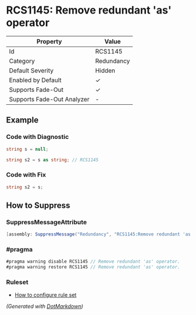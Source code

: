# RCS1145: Remove redundant 'as' operator

| Property                    | Value      |
| --------------------------- | ---------- |
| Id                          | RCS1145    |
| Category                    | Redundancy |
| Default Severity            | Hidden     |
| Enabled by Default          | &#x2713;   |
| Supports Fade\-Out          | &#x2713;   |
| Supports Fade\-Out Analyzer | \-         |

## Example

### Code with Diagnostic

```csharp
string s = null;

string s2 = s as string; // RCS1145
```

### Code with Fix

```csharp
string s2 = s;
```

## How to Suppress

### SuppressMessageAttribute

```csharp
[assembly: SuppressMessage("Redundancy", "RCS1145:Remove redundant 'as' operator.", Justification = "<Pending>")]
```

### \#pragma

```csharp
#pragma warning disable RCS1145 // Remove redundant 'as' operator.
#pragma warning restore RCS1145 // Remove redundant 'as' operator.
```

### Ruleset

* [How to configure rule set](../HowToConfigureAnalyzers.md)

*\(Generated with [DotMarkdown](http://github.com/JosefPihrt/DotMarkdown)\)*